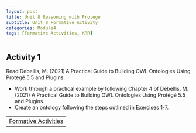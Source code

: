 ```yaml
---
layout: post
title: Unit 8 Reasoning with Protégé
subtitle: Unit 8 Formative Activity
categories: Module4
tags: [Formative Activities, KRR]
---
```

<html lang="en">



<body>

<h2>Activity 1</h2>

<p>Read Debellis, M. (2021) A Practical Guide to Building OWL Ontologies Using Protégé 5.5 and Plugins.</p>
<ul>
<li>Work through a practical example by following Chapter 4 of Debellis, M. (2021) A Practical Guide to Building OWL Ontologies Using Protégé 5.5 and Plugins.</li>
<li>Create an ontology following the steps outlined in Exercises 1-7.</li>
</ul>





<table>
    <tr>
       <td> <a href="../../../../artefacts/KRR-Unit8-FormalActivities.pdf" target="_blank" class="button large">Formative Activities</a></td> 
    </tr>
</table>
</body>

</html>



